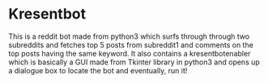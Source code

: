 # Kresentbot
This is a reddit bot made from python3 which surfs through through two subreddits and fetches top 5 posts from subreddit1 and comments on the top posts having the same keyword.
It also contains a kresentbotenabler which is basically a GUI made from Tkinter library in python3 and opens up a dialogue box to locate the bot and eventually, run it!
